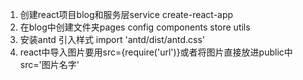 1. 创建react项目blog和服务层service
   create-react-app
2. 在blog中创建文件夹pages config components store utils
3. 安装antd 引入样式 import 'antd/dist/antd.css'
4. react中导入图片要用src={require('url')}或者将图片直接放进public中src='图片名字'
